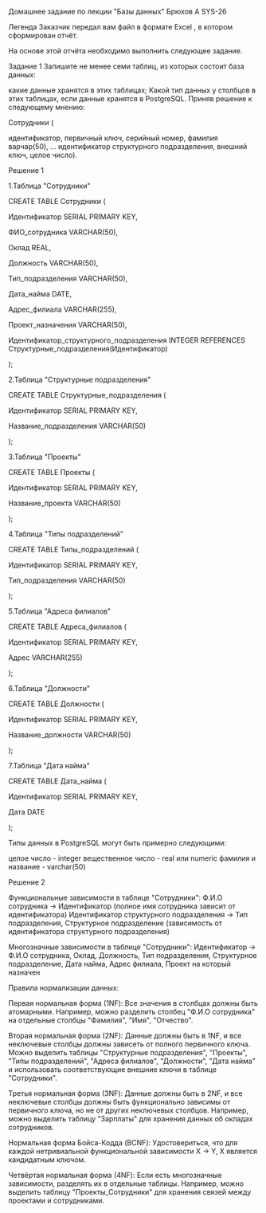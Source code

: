 Домашнее задание по лекции "Базы данных" Брюхов А SYS-26

Легенда
Заказчик передал вам файл в формате Excel , в котором сформирован отчёт.

На основе этой отчёта необходимо выполнить следующее задание.

Задание 1
Запишите не менее семи таблиц, из которых состоит база данных:

какие данные хранятся в этих таблицах;
Какой тип данных у столбцов в этих таблицах, если данные хранятся в PostgreSQL.
Приняв решение к следующему мнению:

Сотрудники (

идентификатор, первичный ключ, серийный номер,
фамилия варчар(50),
...
идентификатор структурного подразделения, внешний ключ, целое число).

Решение 1

1.Таблица "Сотрудники"

CREATE TABLE Сотрудники (

Идентификатор SERIAL PRIMARY KEY,

ФИО_сотрудника VARCHAR(50),

Оклад REAL,

Должность VARCHAR(50),

Тип_подразделения VARCHAR(50),

Дата_найма DATE,

Адрес_филиала VARCHAR(255),

Проект_назначения VARCHAR(50),

Идентификатор_структурного_подразделения INTEGER REFERENCES Структурные_подразделения(Идентификатор)

);

2.Таблица "Структурные подразделения"

CREATE TABLE Структурные_подразделения (

Идентификатор SERIAL PRIMARY KEY,

Название_подразделения VARCHAR(50)

);

3.Таблица "Проекты"

CREATE TABLE Проекты (

Идентификатор SERIAL PRIMARY KEY,

Название_проекта VARCHAR(50)

);

4.Таблица "Типы подразделений"

CREATE TABLE Типы_подразделений (

Идентификатор SERIAL PRIMARY KEY,

Тип_подразделения VARCHAR(50)

);

5.Таблица "Адреса филиалов"

CREATE TABLE Адреса_филиалов (

Идентификатор SERIAL PRIMARY KEY,

Адрес VARCHAR(255)

);

6.Таблица "Должности"

CREATE TABLE Должности (

Идентификатор SERIAL PRIMARY KEY,

Название_должности VARCHAR(50)

);

7.Таблица "Дата найма"

CREATE TABLE Дата_найма (

Идентификатор SERIAL PRIMARY KEY,

Дата DATE

);

Типы данных в PostgreSQL могут быть примерно следующими:

целое число - integer
вещественное число - real или numeric
фамилия и название - varchar(50)

Решение 2

Функциональные зависимости в таблице "Сотрудники":
Ф.И.О сотрудника -> Идентификатор (полное имя сотрудника зависит от идентификатора)
Идентификатор структурного подразделения -> Тип подразделения, Структурное подразделение (зависимость от идентификатора структурного подразделения)

Многозначные зависимости в таблице "Сотрудники":
Идентификатор -> Ф.И.О сотрудника, Оклад, Должность, Тип подразделения, Структурное подразделение, Дата найма, Адрес филиала, Проект на который назначен

Правила нормализации данных:

Первая нормальная форма (1NF):
Все значения в столбцах должны быть атомарными.
Например, можно разделить столбец "Ф.И.О сотрудника" на отдельные столбцы "Фамилия", "Имя", "Отчество".

Вторая нормальная форма (2NF):
Данные должны быть в 1NF, и все неключевые столбцы должны зависеть от полного первичного ключа.
Можно выделить таблицы "Структурные подразделения", "Проекты", "Типы подразделений", "Адреса филиалов", "Должности", "Дата найма" и использовать соответствующие внешние ключи в таблице "Сотрудники".

Третья нормальная форма (3NF):
Данные должны быть в 2NF, и все неключевые столбцы должны быть функционально зависимы от первичного ключа, но не от других неключевых столбцов.
Например, можно выделить таблицу "Зарплаты" для хранения данных об окладах сотрудников.

Нормальная форма Бойса-Кодда (BCNF):
Удостовериться, что для каждой нетривиальной функциональной зависимости X -> Y, X является кандидатным ключом.

Четвёртая нормальная форма (4NF):
Если есть многозначные зависимости, разделять их в отдельные таблицы.
Например, можно выделить таблицу "Проекты_Сотрудники" для хранения связей между проектами и сотрудниками.
